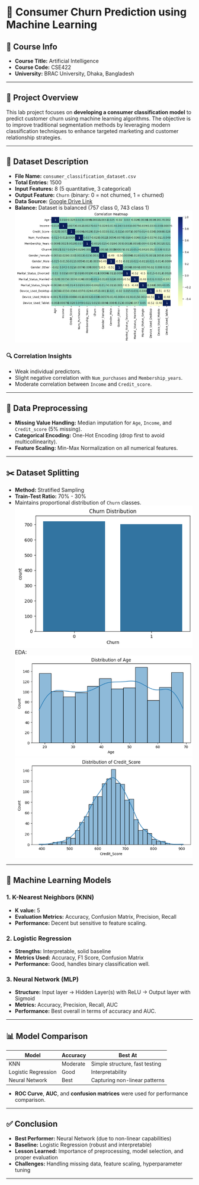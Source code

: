 # 🧠 Consumer Churn Prediction using Machine Learning

## 📘 Course Info

- **Course Title:** Artificial Intelligence  
- **Course Code:** CSE422 
- **University:** BRAC University, Dhaka, Bangladesh  

---

## 📌 Project Overview

This lab project focuses on **developing a consumer classification model** to predict customer churn using machine learning algorithms. The objective is to improve traditional segmentation methods by leveraging modern classification techniques to enhance targeted marketing and customer relationship strategies.

---

## 📂 Dataset Description

- **File Name:** `consumer_classification_dataset.csv`  
- **Total Entries:** 1500  
- **Input Features:** 8 (5 quantitative, 3 categorical)  
- **Output Feature:** `Churn` (binary: 0 = not churned, 1 = churned)  
- **Data Source:** [Google Drive Link](https://drive.google.com/file/d/1pg5z2_6OJsdd7VxGEfa8oXAihYq1KYtV/view)  
- **Balance:** Dataset is balanced (757 class 0, 743 class 1)
  ![Heatmap](https://github.com/afifa-ahmed-ammun/CSE422/blob/main/422_Project_Pictures/heatmap.png?raw=true)

### 🔍 Correlation Insights

- Weak individual predictors.
- Slight negative correlation with `Num_purchases` and `Membership_years`.
- Moderate correlation between `Income` and `Credit_score`.

---

## 🧹 Data Preprocessing

- **Missing Value Handling:** Median imputation for `Age`, `Income`, and `Credit_score` (5% missing).
- **Categorical Encoding:** One-Hot Encoding (drop first to avoid multicollinearity).
- **Feature Scaling:** Min-Max Normalization on all numerical features.

---

## ✂️ Dataset Splitting

- **Method:** Stratified Sampling  
- **Train-Test Ratio:** 70% - 30%  
- Maintains proportional distribution of `Churn` classes.
  ![Churn Distribution](https://github.com/afifa-ahmed-ammun/CSE422/blob/main/422_Project_Pictures/Churn%20Distribution.png?raw=true)
  EDA:
  ![Age Distribution](https://github.com/afifa-ahmed-ammun/CSE422/blob/main/422_Project_Pictures/Distribution%20Of%20Age.png?raw=true)
  ![Credit Score Distribution](https://github.com/afifa-ahmed-ammun/CSE422/blob/main/422_Project_Pictures/Distribution%20Of%20Credit-Score.png?raw=true)

---

## 🤖 Machine Learning Models

### 1. K-Nearest Neighbors (KNN)

- **K value:** 5  
- **Evaluation Metrics:** Accuracy, Confusion Matrix, Precision, Recall  
- **Performance:** Decent but sensitive to feature scaling.


### 2. Logistic Regression

- **Strengths:** Interpretable, solid baseline  
- **Metrics Used:** Accuracy, F1 Score, Confusion Matrix  
- **Performance:** Good, handles binary classification well.

### 3. Neural Network (MLP)

- **Structure:** Input layer → Hidden Layer(s) with ReLU → Output layer with Sigmoid  
- **Metrics:** Accuracy, Precision, Recall, AUC  
- **Performance:** Best overall in terms of accuracy and AUC.

---

## 📊 Model Comparison

| Model              | Accuracy | Best At                        |
|--------------------|----------|--------------------------------|
| KNN                | Moderate | Simple structure, fast testing |
| Logistic Regression| Good     | Interpretability               |
| Neural Network     | Best     | Capturing non-linear patterns  |

- **ROC Curve**, **AUC**, and **confusion matrices** were used for performance comparison.

---

## ✅ Conclusion

- **Best Performer:** Neural Network (due to non-linear capabilities)  
- **Baseline:** Logistic Regression (robust and interpretable)  
- **Lesson Learned:** Importance of preprocessing, model selection, and proper evaluation  
- **Challenges:** Handling missing data, feature scaling, hyperparameter tuning

---

